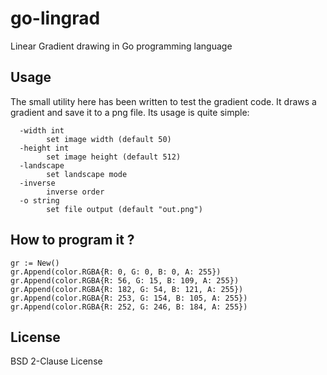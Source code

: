 # go-lingrad

Linear Gradient drawing in Go programming language

## Usage

The small utility here has been written to test the gradient code.
It draws a gradient and save it to a png file. Its usage is quite simple:

```
  -width int
        set image width (default 50)
  -height int
        set image height (default 512)
  -landscape
        set landscape mode
  -inverse
        inverse order
  -o string
        set file output (default "out.png")
```

## How to program it ?

```golang
gr := New()
gr.Append(color.RGBA{R: 0, G: 0, B: 0, A: 255})
gr.Append(color.RGBA{R: 56, G: 15, B: 109, A: 255})
gr.Append(color.RGBA{R: 182, G: 54, B: 121, A: 255})
gr.Append(color.RGBA{R: 253, G: 154, B: 105, A: 255})
gr.Append(color.RGBA{R: 252, G: 246, B: 184, A: 255})
```

## License

BSD 2-Clause License
